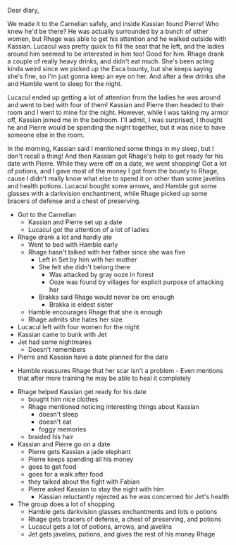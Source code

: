 Dear diary,

We made it to the Carnelian safely, and inside Kassian found Pierre! Who knew
he'd be there? He was actually surrounded by a bunch of other women, but Rhage
was able to get his attention and he walked outside with Kassian. Lucacul was
pretty quick to fill the seat that he left, and the ladies around him seemed to
be interested in him too! Good for him. Rhage drank a couple of really heavy
drinks, and didn't eat much. She's been acting kinda weird since we picked up
the Esca bounty, but she keeps saying she's fine, so I'm just gonna keep an eye
on her. And after a few drinks she and Hamble went to sleep for the night.

Lucacul ended up getting a lot of attention from the ladies he was around and
went to bed with four of them! Kassian and Pierre then headed to their room and
I went to mine for the night. However, while I was taking my armor off, Kassian
joined me in the bedroom. I'll admit, I was surprised, I thought he and Pierre
would be spending the night together, but it was nice to have someone else in
the room.

In the morning, Kassian said I mentioned some things in my sleep, but I don't
recall a thing! And then Kassian got Rhage's help to get ready for his date with
Pierre. While they were off on a date, we went shopping! Got a lot of potions,
and I gave most of the money I got from the bounty to Rhage, cause I didn't
really know what else to spend it on other than some javelins and health
potions. Lucacul bought some arrows, and Hamble got some glasses with a
darkvision enchantment, while Rhage picked up some bracers of defense and a
chest of preserving.

- Got to the Carnelian
  - Kassian and Pierre set up a date
  - Lucacul got the attention of a lot of ladies
- Rhage drank a lot and hardly ate
  - Went to bed with Hamble early
  <!-- without Jet -->
  - Rhage hasn't talked with her father since she was five
    - Left in Set by him with her mother
    - She felt she didn't belong there
      - Was attacked by gray ooze in forest
      - Ooze was found by villages for explicit purpose of attacking her
    - Brakka said Rhage would never be orc enough
      - Brakka is eldest sister
  - Hamble encourages Rhage that she is enough
  - Rhage admits she hates her size
- Lucacul left with four women for the night
- Kassian came to bunk with Jet
- Jet had some nightmares
  - Doesn't remembers
- Pierre and Kassian have a date planned for the date
<!-- without Jet -->
- Hamble reassures Rhage that her scar isn't a problem - Even mentions that
after more training he may be able to heal it completely
<!-- without Jet -->
- Rhage helped Kassian get ready for his date
  - bought him nice clothes
  - Rhage mentioned noticing interesting things about Kassian
    - doesn't sleep
    - doesn't eat
    - foggy memories
  - braided his hair
  <!-- without Jet -->
- Kassian and Pierre go on a date
  - Pierre gets Kassian a jade elephant
  - Pierre keeps spending all his money
  - goes to get food
  - goes for a walk after food
  - they talked about the fight with Fabian
  - Pierre asked Kassian to stay the night with him
    - Kassian reluctantly rejected as he was concerned for Jet's health
- The group does a lot of shopping
  - Hamble gets darkvision glasses enchantments and lots o potions
  - Rhage gets bracers of defense, a chest of preserving, and potions
  - Lucacul gets a lot of potions, arrows, and javelins
  - Jet gets javelins, potions, and gives the rest of his money Rhage
